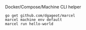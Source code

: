 Docker/Compose/Machine CLI helper

    go get github.com/dgageot/marcel
    marcel machine env default
    marcel run hello-world
